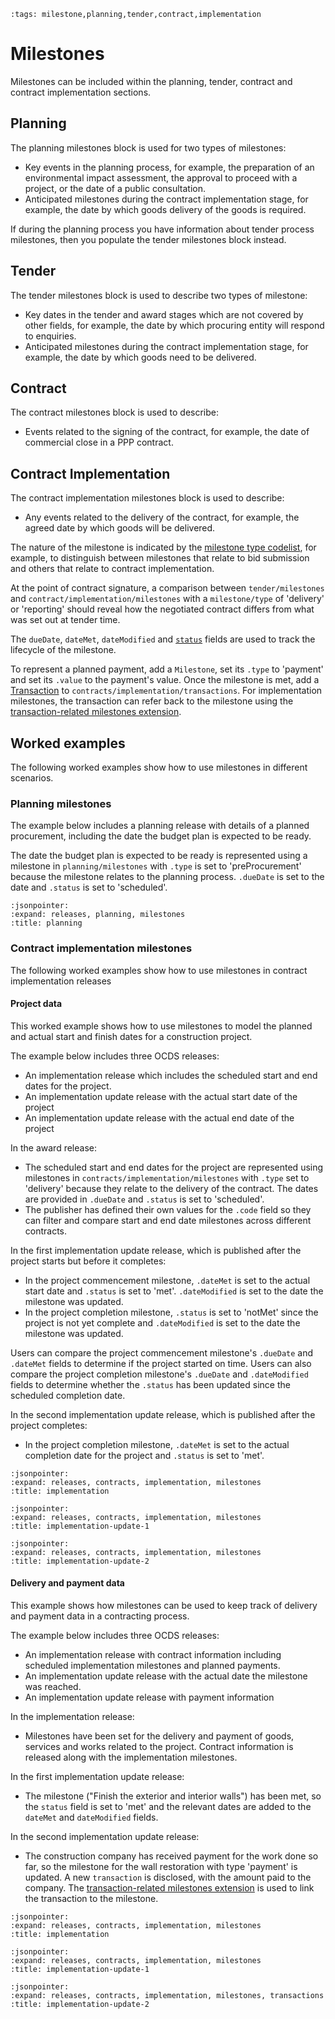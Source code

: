 ```{workedexample} Milestones
:tags: milestone,planning,tender,contract,implementation
```

# Milestones

Milestones can be included within the planning, tender, contract and contract implementation sections. 

## Planning

The planning milestones block is used for two types of milestones:
 * Key events in the planning process, for example, the preparation of an environmental impact assessment, the approval to proceed with a project, or the date of a public consultation. 
 * Anticipated milestones during the contract implementation stage, for example, the date by which goods delivery of the goods is required.

If during the planning process you have information about tender process milestones, then you
populate the tender milestones block instead.

## Tender

The tender milestones block is used to describe two types of milestone:
  * Key dates in the tender and award stages which are not covered by other fields, for example, the date by which procuring entity will respond to enquiries.
  * Anticipated milestones during the contract implementation stage, for example, the date by which goods need to be delivered.

## Contract

The contract milestones block is used to describe:
  * Events related to the signing of the contract, for example, the date of commercial close in a PPP contract.
 
## Contract Implementation

The contract implementation milestones block is used to describe:
  * Any events related to the delivery of the contract, for example, the agreed date by which goods will be delivered.

The nature of the milestone is indicated by the [milestone type codelist](../../schema/codelists.md#milestone-type), for example, to distinguish between milestones that relate to bid submission and others that relate to contract implementation.

At the point of contract signature, a comparison between `tender/milestones` and `contract/implementation/milestones` with a `milestone/type` of 'delivery' or 'reporting' should reveal how the negotiated contract differs from what was set out at tender time.

The `dueDate`, `dateMet`, `dateModified` and [`status`](../../schema/codelists.md#milestone-status) fields are used to track the lifecycle of the milestone.

To represent a planned payment, add a `Milestone`, set its `.type` to 'payment' and set its `.value` to the payment's value. Once the milestone is met, add a [Transaction](../../schema/reference.md#transaction) to `contracts/implementation/transactions`. For implementation milestones, the transaction can refer back to the milestone using the [transaction-related milestones extension](https://extensions.open-contracting.org/en/extensions/transaction_milestones/master/).

## Worked examples

The following worked examples show how to use milestones in different scenarios.

### Planning milestones

The example below includes a planning release with details of a planned procurement, including the date the budget plan is expected to be ready.

The date the budget plan is expected to be ready is represented using a milestone in `planning/milestones` with `.type` is set to 'preProcurement' because the milestone relates to the planning process. `.dueDate` is set to the date and `.status` is set to 'scheduled'.

```{jsoninclude} ../../examples/milestones/planning_milestone.json
:jsonpointer:
:expand: releases, planning, milestones
:title: planning
```

### Contract implementation milestones

The following worked examples show how to use milestones in contract implementation releases

#### Project data

This worked example shows how to use milestones to model the planned and actual start and finish dates for a construction project.

The example below includes three OCDS releases:

* An implementation release which includes the scheduled start and end dates for the project.
* An implementation update release with the actual start date of the project
* An implementation update release with the actual end date of the project

In the award release:

* The scheduled start and end dates for the project are represented using milestones in `contracts/implementation/milestones` with `.type` set to 'delivery' because they relate to the delivery of the contract. The dates are provided in `.dueDate` and `.status` is set to 'scheduled'.
* The publisher has defined their own values for the `.code` field so they can filter and compare start and end date milestones across different contracts.

In the first implementation update release, which is published after the project starts but before it completes:
* In the project commencement milestone, `.dateMet` is set to the actual start date and `.status` is set to 'met'. `.dateModified` is set to the date the milestone was updated.
* In the project completion milestone, `.status` is set to 'notMet' since the project is not yet complete and `.dateModified` is set to the date the milestone was updated.

Users can compare the project commencement milestone's `.dueDate` and `.dateMet` fields to determine if the project started on time. Users can also compare the project completion milestone's `.dueDate` and `.dateModified` fields to determine whether the `.status` has been updated since the scheduled completion date.

In the second implementation update release, which is published after the project completes:
* In the project completion milestone, `.dateMet` is set to the actual completion date for the project and `.status` is set to 'met'.

```{jsoninclude} ../../examples/milestones/implementation_milestones_scheduled.json
:jsonpointer:
:expand: releases, contracts, implementation, milestones
:title: implementation
```

```{jsoninclude} ../../examples/milestones/implementation_milestones_partially_met.json
:jsonpointer:
:expand: releases, contracts, implementation, milestones
:title: implementation-update-1
```

```{jsoninclude} ../../examples/milestones/implementation_milestones_met.json
:jsonpointer:
:expand: releases, contracts, implementation, milestones
:title: implementation-update-2
```

#### Delivery and payment data

This example shows how milestones can be used to keep track of delivery and payment data in a contracting process.

The example below includes three OCDS releases:

* An implementation release with contract information including scheduled implementation milestones and planned payments.
* An implementation update release with the actual date the milestone was reached.
* An implementation update release with payment information

In the implementation release:

* Milestones have been set for the delivery and payment of goods, services and works related to the project. Contract information is released along with the implementation milestones.

In the first implementation update release:

* The milestone ("Finish the exterior and interior walls") has been met, so the `status` field is set to 'met' and the relevant dates are added to the `dateMet` and `dateModified` fields.

In the second implementation update release:

* The construction company has received payment for the work done so far, so the milestone for the wall restoration with type 'payment' is updated. A new `transaction` is disclosed, with the amount paid to the company. The [transaction-related milestones extension](https://extensions.open-contracting.org/en/extensions/transaction_milestones/master/) is used to link the transaction to the milestone.

```{jsoninclude} ../../examples/milestones/implementation_financial_milestones_not_met.json
:jsonpointer:
:expand: releases, contracts, implementation, milestones
:title: implementation
```

```{jsoninclude} ../../examples/milestones/implementation_financial_milestones_partially_met.json
:jsonpointer:
:expand: releases, contracts, implementation, milestones
:title: implementation-update-1
```

```{jsoninclude} ../../examples/milestones/implementation_financial_milestones_transaction.json
:jsonpointer:
:expand: releases, contracts, implementation, milestones, transactions
:title: implementation-update-2
```
